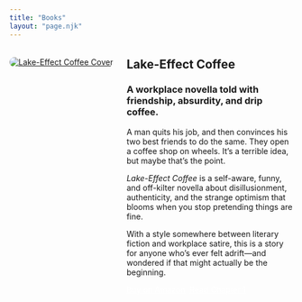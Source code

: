 ```yaml
---
title: "Books"
layout: "page.njk"
---
```


<section style="display: flex; gap: 1.5rem; flex-wrap: wrap; margin-top: 2rem;">
  <!-- Left: Book cover image -->
  <div style="flex: 0 0 auto;">
    <a href="{{ site.novellaUrl }}">
      <img src="/images/lake-effect-coffee.png" alt="Lake-Effect Coffee Cover" style="border-radius: 20px; height: auto; max-height: 500px; max-width: 100%;">
    </a>
  </div>
  
  <!-- Right: Book description and links -->
  <div style="flex: 1">
    <h2 style="margin-top: 0">Lake-Effect Coffee</h2>
    <h3>A workplace novella told with friendship, absurdity, and drip coffee.</h3>
    <p>A man quits his job, and then convinces his two best friends to do the same. They open a coffee shop on wheels. It’s a terrible idea, but maybe that’s the point.</p>
    <p><i>Lake-Effect Coffee</i> is a self-aware, funny, and off-kilter novella about disillusionment, authenticity, and the strange optimism that blooms when you stop pretending things are fine.</p>
    <p>With a style somewhere between literary fiction and workplace satire, this is a story for anyone who’s ever felt adrift—and wondered if that might actually be the beginning.</p>
    <p style="display: flex; gap: 0.5rem">
      <a href="{{ site.novellaUrl }}" class="url-button" style="background-color: var(--color-primary); color: white;">Buy on Amazon</a>
      <a href="/lake-effect-coffee-chapter-1/" class="url-button" style="background-color: var(--color-dark-gray); color: white;">Read Chapter 1</a>
    </p>
  </div>
</section>
